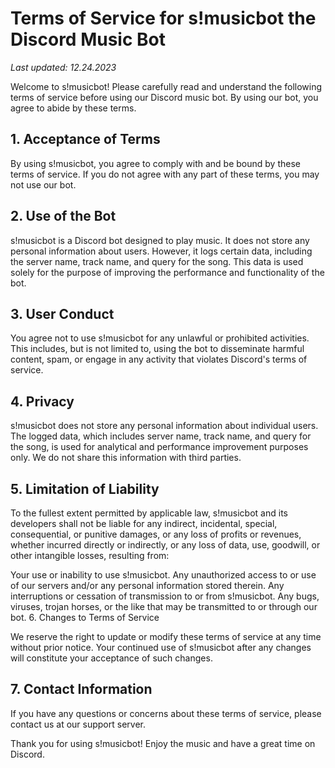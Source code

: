 # Terms of Service for s!musicbot the Discord Music Bot

*Last updated: 12.24.2023*

Welcome to s!musicbot! Please carefully read and understand the following terms of service before using our Discord music bot. By using our bot, you agree to abide by these terms.

## 1. Acceptance of Terms

By using s!musicbot, you agree to comply with and be bound by these terms of service. If you do not agree with any part of these terms, you may not use our bot.

## 2. Use of the Bot

s!musicbot is a Discord bot designed to play music. It does not store any personal information about users. However, it logs certain data, including the server name, track name, and query for the song. This data is used solely for the purpose of improving the performance and functionality of the bot.

## 3. User Conduct

You agree not to use s!musicbot for any unlawful or prohibited activities. This includes, but is not limited to, using the bot to disseminate harmful content, spam, or engage in any activity that violates Discord's terms of service.

## 4. Privacy

s!musicbot does not store any personal information about individual users. The logged data, which includes server name, track name, and query for the song, is used for analytical and performance improvement purposes only. We do not share this information with third parties.

## 5. Limitation of Liability

To the fullest extent permitted by applicable law, s!musicbot and its developers shall not be liable for any indirect, incidental, special, consequential, or punitive damages, or any loss of profits or revenues, whether incurred directly or indirectly, or any loss of data, use, goodwill, or other intangible losses, resulting from:

Your use or inability to use s!musicbot.
Any unauthorized access to or use of our servers and/or any personal information stored therein.
Any interruptions or cessation of transmission to or from s!musicbot.
Any bugs, viruses, trojan horses, or the like that may be transmitted to or through our bot.
6. Changes to Terms of Service

We reserve the right to update or modify these terms of service at any time without prior notice. Your continued use of s!musicbot after any changes will constitute your acceptance of such changes.

## 7. Contact Information

If you have any questions or concerns about these terms of service, please contact us at our support server.

Thank you for using s!musicbot! Enjoy the music and have a great time on Discord.
